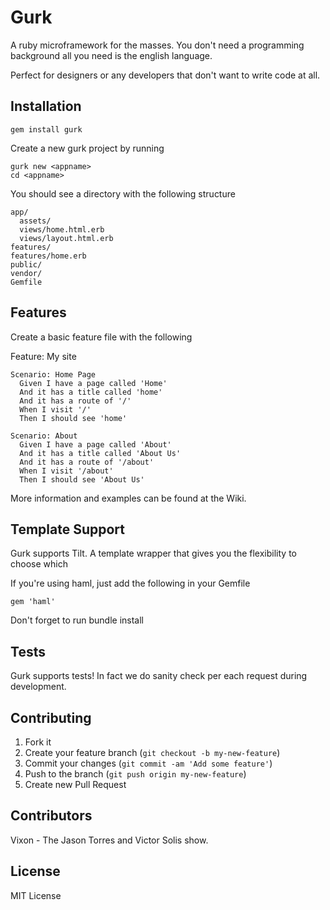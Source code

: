 # Gurk

A ruby microframework for the masses. You don't need a programming background all you need is the english language. 

Perfect for designers or any developers that don't want to write code at all.

## Installation

    gem install gurk

Create a new gurk project by running

    gurk new <appname>
    cd <appname>

You should see a directory with the following structure

    app/
      assets/
      views/home.html.erb
      views/layout.html.erb
    features/
    features/home.erb
    public/
    vendor/
    Gemfile

## Features

Create a basic feature file with the following

  Feature: My site

    Scenario: Home Page
      Given I have a page called 'Home'
      And it has a title called 'home'
      And it has a route of '/'
      When I visit '/'
      Then I should see 'home'

    Scenario: About
      Given I have a page called 'About'
      And it has a title called 'About Us'
      And it has a route of '/about'
      When I visit '/about'
      Then I should see 'About Us'

More information and examples can be found at the Wiki.

## Template Support

Gurk supports Tilt. A template wrapper that gives you the flexibility to choose which

If you're using haml, just add the following in your Gemfile

    gem 'haml'

Don't forget to run bundle install

## Tests

Gurk supports tests! In fact we do sanity check per each request during development.

## Contributing

1. Fork it
2. Create your feature branch (`git checkout -b my-new-feature`)
3. Commit your changes (`git commit -am 'Add some feature'`)
4. Push to the branch (`git push origin my-new-feature`)
5. Create new Pull Request


## Contributors

Vixon - The Jason Torres and Victor Solis show.

## License

MIT License
